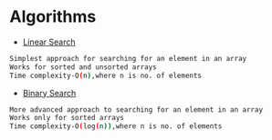 # Algorithms
- [Linear Search](https://github.com/saad1504/Algorithms/blob/master/linear_search.cpp)
```sh
Simplest approach for searching for an element in an array
Works for sorted and unsorted arrays
Time complexity-O(n),where n is no. of elements 
```
- [Binary Search](https://github.com/saad1504/Algorithms/blob/master/binary_search.cpp)
```sh
More advanced approach to searching for an element in an array 
Works only for sorted arrays
Time complexity-O(log(n)),where n is no. of elements
```